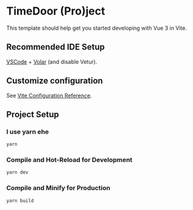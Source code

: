 # TimeDoor (Pro)ject

This template should help get you started developing with Vue 3 in Vite.

## Recommended IDE Setup

[VSCode](https://code.visualstudio.com/) + [Volar](https://marketplace.visualstudio.com/items?itemName=Vue.volar) (and disable Vetur).

## Customize configuration

See [Vite Configuration Reference](https://vite.dev/config/).

## Project Setup

### I use yarn ehe

```sh
yarn
```

### Compile and Hot-Reload for Development

```sh
yarn dev
```

### Compile and Minify for Production

```sh
yarn build
```
